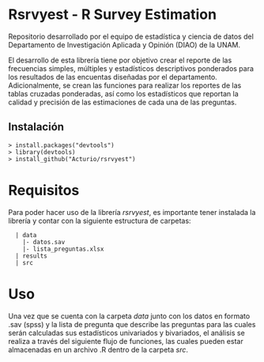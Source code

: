 # Rsrvyest - R Survey Estimation

Repositorio desarrollado por el equipo de estadística y ciencia de datos del Departamento de Investigación Aplicada y Opinión (DIAO) de la UNAM.

El desarrollo de esta librería tiene por objetivo crear el reporte de las frecuencias simples, múltiples y estadísticos descriptivos ponderados para los resultados de las encuentas diseñadas por el departamento. Adicionalmente, se crean las funciones para realizar los reportes de las tablas cruzadas ponderadas, así como los estadísticos que reportan la calidad y precisión de las estimaciones de cada una de las preguntas.

## Instalación

```
> install.packages("devtools")
> library(devtools)
> install_github("Acturio/rsrvyest")
```

# Requisitos

Para poder hacer uso de la librería *rsrvyest*, es importante tener instalada la librería y contar con la siguiente estructura de carpetas:

```
  | data
    |- datos.sav
    |- lista_preguntas.xlsx
  | results
  | src
```

 # Uso
 
 Una vez que se cuenta con la carpeta *data* junto con los datos en formato .sav (spss) y la lista de pregunta que describe las preguntas para las cuales serán calculadas sus estadísticos univariados y bivariados, el análisis se realiza a través del siguiente flujo de funciones, las cuales pueden estar almacenadas en un archivo .R dentro de la carpeta *src*.
